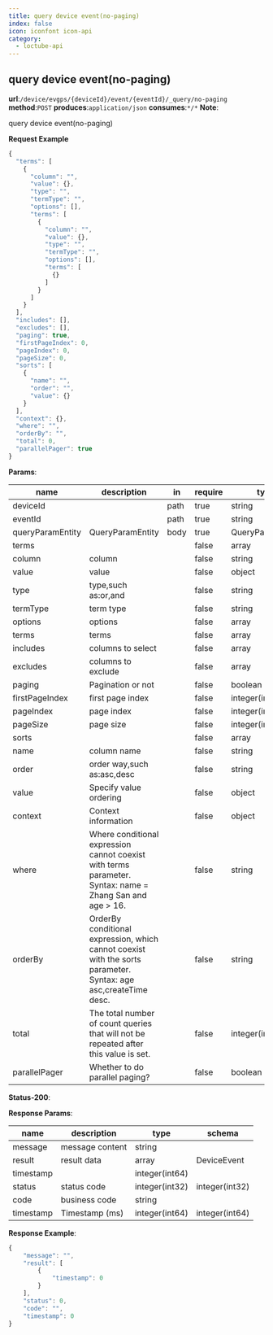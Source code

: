 ```yaml
---
title: query device event(no-paging)
index: false
icon: iconfont icon-api
category:
  - loctube-api
---
```


## query device event(no-paging)

**url**:`/device/evgps/{deviceId}/event/{eventId}/_query/no-paging`
**method**:`POST`
**produces**:`application/json`
**consumes**:`*/*`
**Note**:

query device event(no-paging)

**Request Example**

```javascript
{
  "terms": [
    {
      "column": "",
      "value": {},
      "type": "",
      "termType": "",
      "options": [],
      "terms": [
        {
          "column": "",
          "value": {},
          "type": "",
          "termType": "",
          "options": [],
          "terms": [
            {}
          ]
        }
      ]
    }
  ],
  "includes": [],
  "excludes": [],
  "paging": true,
  "firstPageIndex": 0,
  "pageIndex": 0,
  "pageSize": 0,
  "sorts": [
    {
      "name": "",
      "order": "",
      "value": {}
    }
  ],
  "context": {},
  "where": "",
  "orderBy": "",
  "total": 0,
  "parallelPager": true
}
```



**Params**:

| name         | description                                                     | in | require | type         | schema           |
| ---------------- | ------------------------------------------------------------ | -------- | -------- | ---------------- | ---------------- |
| deviceId         |                                                              | path     | true     | string           |                  |
| eventId          |                                                              | path     | true     | string           |                  |
| queryParamEntity | QueryParamEntity                                             | body     | true     | QueryParamEntity | QueryParamEntity |
| terms            |                                                              |          | false    | array            | Term             |
| column           | column                                                       |          | false    | string           |                  |
| value            | value                                                       |          | false    | object           |                  |
| type             | type,such as:or,and                               |          | false    | string           |                  |
| termType         | term type                                                 |          | false    | string           |                  |
| options          | options                                                     |          | false    | array            | string           |
| terms            | terms                                                     |          | false    | array            | Term             |
| includes         | columns to select                                               |          | false    | array            | string           |
| excludes         | columns to exclude                                             |          | false    | array            | string           |
| paging           | Pagination or not                                                     |          | false    | boolean          |                  |
| firstPageIndex   | first page index                                                   |          | false    | integer(int32)   |                  |
| pageIndex        | page index                                                         |          | false    | integer(int32)   |                  |
| pageSize         | page size                                                     |          | false    | integer(int32)   |                  |
| sorts            |                                                              |          | false    | array            | Sort             |
| name             | column name                                                       |          | false    | string           |                  |
| order            | order way,such as:asc,desc                                     |          | false    | string           |                  |
| value            | Specify value ordering                                                   |          | false    | object           |                  |
| context          | Context information                                                   |          | false    | object           |                  |
| where            | Where conditional expression cannot coexist with terms parameter. Syntax: name = Zhang San and age > 16. |          | false    | string           |                  |
| orderBy          | OrderBy conditional expression, which cannot coexist with the sorts parameter. Syntax: age asc,createTime desc. |          | false    | string           |                  |
| total            | The total number of count queries that will not be repeated after this value is set.                         |          | false    | integer(int32)   |                  |
| parallelPager    | Whether to do parallel paging?                                             |          | false    | boolean          |                  |

**Status-200**:

**Response Params**:

| name  | description     | type         | schema         |
| --------- | ------------ | -------------- | -------------- |
| message   | message content     | string         |                |
| result    | result data     | array          | DeviceEvent    |
| timestamp |              | integer(int64) |                |
| status    | status code       | integer(int32) | integer(int32) |
| code      | business code       | string         |                |
| timestamp | Timestamp (ms) | integer(int64) | integer(int64) |

**Response Example**:

```javascript
{
	"message": "",
	"result": [
		{
			"timestamp": 0
		}
	],
	"status": 0,
	"code": "",
	"timestamp": 0
}
```

